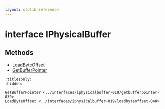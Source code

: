 ```yaml
---
layout: stdlib-reference
---
```


# interface IPhysicalBuffer

## Methods

* [LoadByteOffset](loadbyteoffset-048.html)
* [GetBufferPointer](getbufferpointer-039.html)


```{toctree}
:titlesonly:
:hidden:

GetBufferPointer <../interfaces/iphysicalbuffer-019/getbufferpointer-039>
LoadByteOffset <../interfaces/iphysicalbuffer-019/loadbyteoffset-048>
```
